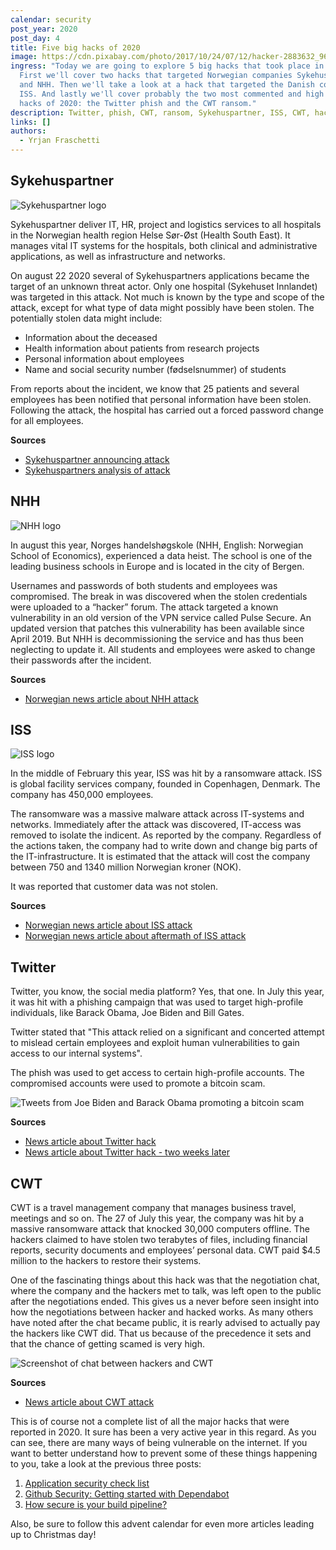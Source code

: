 ```yaml
---
calendar: security
post_year: 2020
post_day: 4
title: Five big hacks of 2020
image: https://cdn.pixabay.com/photo/2017/10/24/07/12/hacker-2883632_960_720.jpg
ingress: "Today we are going to explore 5 big hacks that took place in 2020.
  First we'll cover two hacks that targeted Norwegian companies Sykehuspartner
  and NHH. Then we'll take a look at a hack that targeted the Danish company
  ISS. And lastly we'll cover probably the two most commented and high profile
  hacks of 2020: the Twitter phish and the CWT ransom."
description: Twitter, phish, CWT, ransom, Sykehuspartner, ISS, CWT, hack
links: []
authors:
  - Yrjan Fraschetti
---
```

## Sykehuspartner

![Sykehuspartner logo](https://i.ibb.co/hyMVdWh/Skjermbilde-2020-11-20-kl-07-30-21.png "Sykehuspartner")

Sykehuspartner deliver IT, HR, project and logistics services to all hospitals in the Norwegian health region Helse Sør-Øst (Health South East). It manages vital IT systems for the hospitals, both clinical and administrative applications, as well as infrastructure and networks.

On august 22 2020 several of Sykehuspartners applications became the target of an unknown threat actor. Only one hospital (Sykehuset Innlandet) was targeted in this attack. Not much is known by the type and scope of the attack, except for what type of data might possibly have been stolen. The potentially stolen data might include:

* Information about the deceased
* Health information about patients from research projects
* Personal information about employees
* Name and social security number (fødselsnummer) of students

From reports about the incident, we know that 25 patients and several employees has been notified that personal information have been stolen. Following the attack, the hospital has carried out a forced password change for all employees.

**Sources**
- [Sykehuspartner announcing attack](https://sykehuspartner.no/nyheter/dataangrep-mot-sykehuset-innlandet-hf)
- [Sykehuspartners analysis of attack](https://sykehuspartner.no/nyheter/analysearbeidet-etter-dataangrepet-mot-sykehuset-innlandet-er-avsluttet)

## NHH

![NHH logo](https://i.ibb.co/sjQnhNF/imageedit-10-3684463812.png "NHH logo")

In august this year, Norges handelshøgskole (NHH, English: Norwegian School of Economics), experienced a data heist. The school is one of the leading business schools in Europe and is located in the city of Bergen. 

Usernames and passwords of both students and employees was compromised. The break in was discovered when the stolen credentials were uploaded to a “hacker” forum. The attack targeted a known vulnerability in an old version of the VPN service called Pulse Secure. An updated version that patches this vulnerability has been available since April 2019. But NHH is decommissioning the service and has thus been neglecting to update it. All students and employees were asked to change their passwords after the incident.

**Sources**
- [Norwegian news article about NHH attack](https://www.dn.no/utdannelse/nhh/datakriminalitet/nhh-oppdaterte-ikke-sikkerhetshull-kjent-siden-april-2019-na-er-handelshoyskolen-rammet-av-internasjonalt-dataangrep/2-1-853329)

## ISS

![ISS logo](https://i.ibb.co/XDJVmgQ/imageedit-12-3910494650.png "ISS logo")

In the middle of February this year, ISS was hit by a ransomware attack. ISS is global facility services company, founded in Copenhagen, Denmark. The company has 450,000 employees.

The ransomware was a massive malware attack across IT-systems and networks. Immediately after the attack was discovered, IT-access was removed to isolate the indicent. As reported by the company. Regardless of the actions taken, the company had to write down and change big parts of the IT-infrastructure. It is estimated that the attack will cost the company between 750 and 1340 million Norwegian kroner (NOK).

It was reported that customer data was not stolen.

**Sources**
- [Norwegian news article about ISS attack](https://www.digi.no/artikler/dansk-servicegigant-rammet-etter-skadevareangrep/485762)
- [Norwegian news article about aftermath of ISS attack](https://www.digi.no/artikler/iss-venter-milliardsmell-etter-cyberangrepet-i-februar/488264)

## Twitter

Twitter, you know, the social media platform? Yes, that one. In July this year, it was hit with a phishing campaign that was used to target high-profile individuals, like Barack Obama, Joe Biden and Bill Gates.

Twitter stated that "This attack relied on a significant and concerted attempt to mislead certain employees and exploit human vulnerabilities to gain access to our internal systems".

The phish was used to get access to certain high-profile accounts. The compromised accounts were used to promote a bitcoin scam.

![Tweets from Joe Biden and Barack Obama promoting a bitcoin scam](https://i.ibb.co/sPXDZK7/external-content-duckduckgo-com.png "Biden and Obamas twitter profiles were hacked to promote a bitcoin scam")

**Sources**
- [News article about Twitter hack](https://edition.cnn.com/2020/07/15/tech/twitter-hack-elon-musk-bill-gates/index.html)
- [News article about Twitter hack - two weeks later](https://edition.cnn.com/2020/07/30/tech/twitter-hack-update/index.html)

## CWT

CWT is a travel management company that manages business travel, meetings and so on. The 27 of July this year, the company was hit by a massive ransomware attack that knocked 30,000 computers offline. The hackers claimed to have stolen two terabytes of files, including financial reports, security documents and employees’ personal data. CWT paid $4.5 million to the hackers to restore their systems. 

One of the fascinating things about this hack was that the negotiation chat, where the company and the hackers met to talk, was left open to the public after the negotiations ended. This gives us a never before seen insight into how the negotiations between hacker and hacked works. As many others have noted after the chat became public, it is rearly advised to actually pay the hackers like CWT did. That us because of the precedence it sets and that the chance of getting scamed is very high.

![Screenshot of chat between hackers and CWT](https://i.ibb.co/QC7f7MJ/cwt-chat.jpg "Screenshot of the negotiation chat between hackers and CWT")

**Sources**
- [News article about CWT attack](https://www.reuters.com/article/us-cyber-cwt-ransom-idUSKCN24W25W)

This is of course not a complete list of all the major hacks that were reported in 2020. It sure has been a very active year in this regard. As you can see, there are many ways of being vulnerable on the internet. If you want to better understand how to prevent some of these things happening to you, take a look at the previous three posts:
1. [Application security check list](https://security.christmas/2020/1)
2. [Github Security: Getting started with Dependabot](https://security.christmas/2020/2)
3. [How secure is your build pipeline?](ttps://security.christmas/2020/3)

Also, be sure to follow this advent calendar for even more articles leading up to Christmas day!